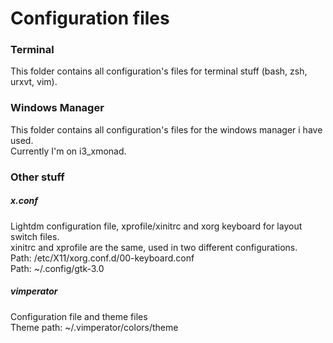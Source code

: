 # Configuration files


### Terminal

This folder contains all configuration's files for terminal stuff (bash, zsh, urxvt, vim).  

### Windows Manager

This folder contains all configuration's files for the windows manager i have used.  
Currently I'm on i3_xmonad.  

### Other stuff

##### x.conf

Lightdm configuration file, xprofile/xinitrc and xorg keyboard for layout switch files.  
xinitrc and xprofile are the same, used in two different configurations.  
Path: /etc/X11/xorg.conf.d/00-keyboard.conf  
Path: ~/.config/gtk-3.0

##### vimperator

Configuration file and theme files  
Theme path: ~/.vimperator/colors/theme
